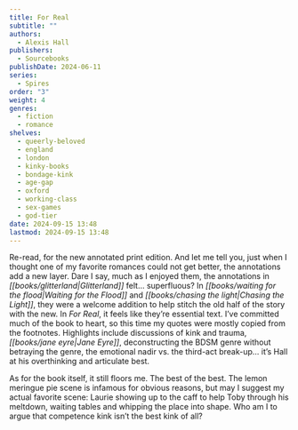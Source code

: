 ```yaml
---
title: For Real
subtitle: ""
authors:
  - Alexis Hall
publishers:
  - Sourcebooks
publishDate: 2024-06-11
series:
  - Spires
order: "3"
weight: 4
genres:
  - fiction
  - romance
shelves:
  - queerly-beloved
  - england
  - london
  - kinky-books
  - bondage-kink
  - age-gap
  - oxford
  - working-class
  - sex-games
  - god-tier
date: 2024-09-15 13:48
lastmod: 2024-09-15 13:48
---
```

Re-read, for the new annotated print edition. And let me tell you, just when I thought one of my favorite romances could not get better, the annotations add a new layer. Dare I say, much as I enjoyed them, the annotations in *[[books/glitterland|Glitterland]]* felt… superfluous? In *[[books/waiting for the flood|Waiting for the Flood]]* and *[[books/chasing the light|Chasing the Light]]*, they were a welcome addition to help stitch the old half of the story with the new. In *For Real*, it feels like they’re essential text. I’ve committed much of the book to heart, so this time my quotes were mostly copied from the footnotes. Highlights include  discussions of kink and trauma, *[[books/jane eyre|Jane Eyre]]*, deconstructing the BDSM genre without betraying the genre, the emotional nadir vs. the third-act break-up… it’s Hall at his overthinking and articulate best. 

As for the book itself, it still floors me. The best of the best. The lemon meringue pie scene is infamous for obvious reasons, but may I suggest my actual favorite scene: Laurie showing up to the caff to help Toby through his meltdown, waiting tables and whipping the place into shape. Who am I to argue that competence kink isn’t the best kink of all?

